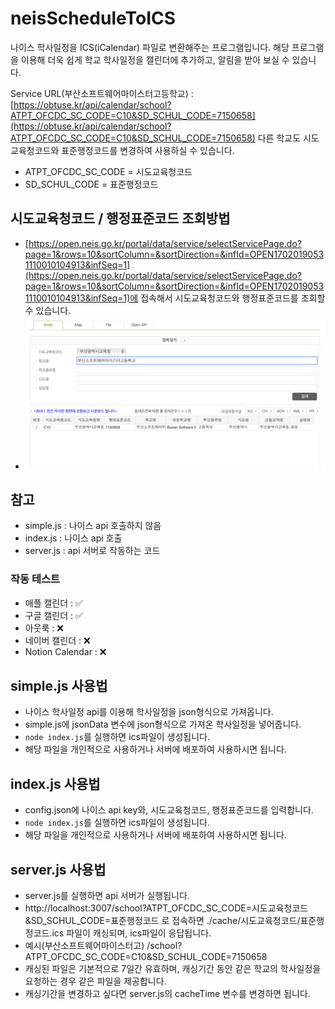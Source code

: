 # neisScheduleToICS
나이스 학사일정을 ICS(iCalendar) 파일로 변환해주는 프로그램입니다. 해당 프로그램을 이용해 더욱 쉽게 학교 학사일정을 캘린더에 추가하고, 알림을 받아 보실 수 있습니다.

Service URL(부산소프트웨어마이스터고등학교) : [https://obtuse.kr/api/calendar/school?ATPT_OFCDC_SC_CODE=C10&SD_SCHUL_CODE=7150658](https://obtuse.kr/api/calendar/school?ATPT_OFCDC_SC_CODE=C10&SD_SCHUL_CODE=7150658)
다른 학교도 시도교육청코드와 표준행정코드를 변경하여 사용하실 수 있습니다.

-   ATPT_OFCDC_SC_CODE = 시도교육청코드
-   SD_SCHUL_CODE = 표준행정코드

## 시도교육청코드 / 행정표준코드 조회방법

-   [https://open.neis.go.kr/portal/data/service/selectServicePage.do?page=1&rows=10&sortColumn=&sortDirection=&infId=OPEN17020190531110010104913&infSeq=1](https://open.neis.go.kr/portal/data/service/selectServicePage.do?page=1&rows=10&sortColumn=&sortDirection=&infId=OPEN17020190531110010104913&infSeq=1)에 접속해서 시도교육청코드와 행정표준코드를 조회할 수 있습니다.
-   [![image.png](image.png)](image.png)

## 참고

-   simple.js : 나이스 api 호출하지 않음
-   index.js : 나이스 api 호출
-   server.js : api 서버로 작동하는 코드

### 작동 테스트
- 애플 캘린더 : ✅
- 구글 캘린더 : ✅
- 아웃룩 : ❌ 
- 네이버 캘린더 : ❌
- Notion Calendar : ❌

## simple.js 사용법

-   나이스 학사일정 api를 이용해 학사일정을 json형식으로 가져옵니다.
-   simple.js에 jsonData 변수에 json형식으로 가져온 학사일정을 넣어줍니다.
-   `node index.js`를 실행하면 ics파일이 생성됩니다.
-   해당 파일을 개인적으로 사용하거나 서버에 배포하여 사용하시면 됩니다.

## index.js 사용법

-   config.json에 나이스 api key와, 시도교육청코드, 행정표준코드를 입력합니다.
-   `node index.js`를 실행하면 ics파일이 생성됩니다.
-   해당 파일을 개인적으로 사용하거나 서버에 배포하여 사용하시면 됩니다.

## server.js 사용법

-   server.js를 실행하면 api 서버가 실행됩니다.
-   http://localhost:3007/school?ATPT_OFCDC_SC_CODE=시도교육청코드&SD_SCHUL_CODE=표준행정코드 로 접속하면 ./cache/시도교육청코드/표준행정코드.ics 파일이 캐싱되며, ics파일이 응답됩니다.
-   예시(부산소프트웨어마이스터고) /school?ATPT_OFCDC_SC_CODE=C10&SD_SCHUL_CODE=7150658
-   캐싱된 파일은 기본적으로 7일간 유효하며, 캐싱기간 동안 같은 학교의 학사일정을 요청하는 경우 같은 파일을 제공합니다.
-   캐싱기간을 변경하고 싶다면 server.js의 cacheTime 변수를 변경하면 됩니다.
